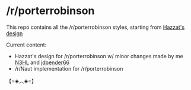 # /r/porterrobinson

This repo contains all the /r/porterrobinson styles, starting from [Hazzat's design](https://www.reddit.com/r/porterrobinson/comments/3esqoh/official_subreddit_redesign_contest_winner_hazzat/)

Current content:

* Hazzat's design for /r/porterrobinson w/ minor changes made by me [N3HL](https://www.reddit.com/user/N3HL) and [jdbender66](https://www.reddit.com/user/jdbender66)
* /r/Naut implementation for /r/porterrobinson

【=◈︿◈=】
